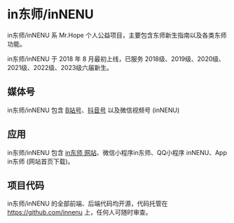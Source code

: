 # in东师/inNENU

in东师/inNENU 系 Mr.Hope 个人公益项目，主要包含东师新生指南以及各类东师功能。

in东师/inNENU 于 2018 年 8 月最初上线，已服务 2018级、2019级、2020级、2021级、2022级、2023级六届新生。

## 媒体号

in东师/inNENU 包含 [B站号](https://space.bilibili.com/34022713)、[抖音号](https://www.douyin.com/user/MS4wLjABAAAAPAcFHk63XQu1lXzE1T1aW0QoOs1Upg6aQxT5kFoZJ6a4VqVWx0pEd26Exn-4FnDb) 以及微信视频号 (inNENU)

## 应用

in东师/inNENU 包含 [in东师 网站](https://innenu.com)、微信小程序in东师、QQ小程序 inNENU、App in东师 (网站首页下载)。

## 项目代码

in东师/inNENU 的全部前端、后端代码均开源，代码托管在 <https://github.com/innenu> 上，任何人可随时审查。
